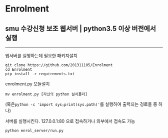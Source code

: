 # Enrolment
## smu 수강신청 보조 웹서버 | python3.5 이상 버전에서 실행
<hr/>
웹서버를 실행하는데 필요한 패키지설치
<pre><code>git clone https://github.com/201311105/Enrolment
cd Enrolment
pip install -r requirements.txt</code></pre>

enrolment.py 모듈설치
<pre><code>mv enrolment.py [자신의 python 설치폴더]</code></pre>
(혹은<code>python -c 'import sys;print(sys.path)'</code>를 실행하여 출력되는 경로들 중 하나)

서버를 실행시킨다. 127.0.0.1:80 으로 접속하거나 외부에서 접속도 가능
<pre><code>python enrol_server/run.py</code></pre>
